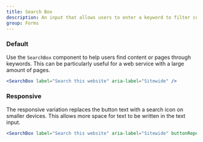 ```yaml
---
title: Search Box
description: An input that allows users to enter a keyword to filter content on the website.
group: Forms
---
```


### Default

Use the `SearchBox` component to help users find content or pages through keywords. This can be particularly useful for a web service with a large amount of pages.

```jsx live
<SearchBox label="Search this website" aria-label="Sitewide" />
```

### Responsive

The responsive variation replaces the button text with a search icon on smaller devices. This allows more space for text to be written in the text input.

```jsx live
<SearchBox label="Search this website" aria-label="Sitewide" buttonReponsive />
```
